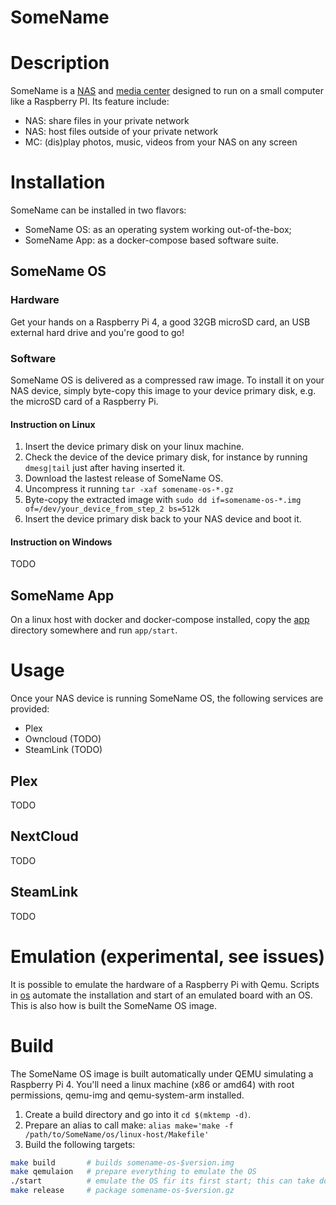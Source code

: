 SomeName
========


Description
===========
SomeName is a [NAS](https://en.wikipedia.org/wiki/Network-attached_storage "Network-attached storage")
and [media center](https://en.wikipedia.org/wiki/Home_theater_PC)
designed to run on a small computer like a Raspberry PI. Its feature include:

- NAS: share files in your private network
- NAS: host files outside of your private network
- MC: (dis)play photos, music, videos from your NAS on any screen


Installation
============

SomeName can be installed in two flavors:
- SomeName OS: as an operating system working out-of-the-box;
- SomeName App: as a docker-compose based software suite.

SomeName OS
-----------

### Hardware

Get your hands on a Raspberry Pi 4, a good 32GB microSD card, an USB
external hard drive and you're good to go!


### Software

SomeName OS is delivered as a compressed raw image. To install it on your NAS device,
simply byte-copy this image to your device primary disk, e.g. the microSD card of a
Raspberry Pi.

#### Instruction on Linux
1. Insert the device primary disk on your linux machine.
2. Check the device of the device primary disk, for instance by running `dmesg|tail` just after having inserted it.
3. Download the lastest release of SomeName OS.
4. Uncompress it running `tar -xaf somename-os-*.gz`
5. Byte-copy the extracted image with `sudo dd if=somename-os-*.img of=/dev/your_device_from_step_2 bs=512k`
6. Insert the device primary disk back to your NAS device and boot it.

#### Instruction on Windows
TODO

SomeName App
------------

On a linux host with docker and docker-compose installed, copy the [app](/app)
directory somewhere and run `app/start`.


Usage
=====

Once your NAS device is running SomeName OS, the following services are provided:

- Plex
- Owncloud (TODO)
- SteamLink (TODO)

Plex
----
TODO

NextCloud
---------
TODO

SteamLink
---------
TODO


Emulation (experimental, see issues)
====================================

It is possible to emulate the hardware of a Raspberry Pi with Qemu. Scripts in
[os](/os/linux-host) automate the installation and start of an emulated
board with an OS. This is also how is built the SomeName OS image.


Build
=====
The SomeName OS image is built automatically under QEMU simulating a Raspberry Pi 4.
You'll need a linux machine (x86 or amd64) with root permissions, qemu-img and
qemu-system-arm installed.

1. Create a build directory and go into it `cd $(mktemp -d)`.
2. Prepare an alias to call make: `alias make='make -f /path/to/SomeName/os/linux-host/Makefile'`
3. Build the following targets:
```bash
make build       # builds somename-os-$version.img
make qemulaion   # prepare everything to emulate the OS
./start          # emulate the OS fir its first start; this can take dozen minutes to hours
make release     # package somename-os-$version.gz
```
